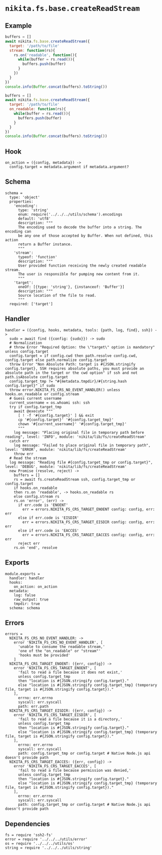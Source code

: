 
# `nikita.fs.base.createReadStream`

## Example

```js
buffers = []
await nikita.fs.base.createReadStream({
  target: '/path/to/file'
  stream: function(rs){
    rs.on('readable', function(){
      while(buffer = rs.read()){
        buffers.push(buffer)
      }
    })
  }
})
console.info(Buffer.concat(buffers).toString())
```

```js
buffers = []
await nikita.fs.base.createReadStream({
  target: '/path/to/file'
  on_readable: function(rs){
    while(buffer = rs.read()){
      buffers.push(buffer)
    }
  }
})
console.info(Buffer.concat(buffers).toString())
```

## Hook

    on_action = ({config, metadata}) ->
      config.target = metadata.argument if metadata.argument?

## Schema

    schema =
      type: 'object'
      properties:
        'encoding':
          type: 'string'
          enum: require('../../../utils/schema').encodings
          default: 'utf8'
          description: """
          The encoding used to decode the buffer into a string. The encoding can
          be any one of those accepted by Buffer. When not defined, this action
          return a Buffer instance.
          """
        'stream':
          typeof: 'function'
          description: """
          User provided function receiving the newly created readable stream.
          The user is responsible for pumping new content from it.
          """
        'target':
          oneOf: [{type: 'string'}, {instanceof: 'Buffer'}]
          description: """
          Source location of the file to read.
          """
      required: ['target']

## Handler

    handler = ({config, hooks, metadata, tools: {path, log, find}, ssh}) ->
      sudo = await find ({config: {sudo}}) -> sudo
      # Normalization
      # throw Error "Required Option: the \"target\" option is mandatory" unless config.target
      config.target = if config.cwd then path.resolve config.cwd, config.target else path.normalize config.target
      throw Error "Non Absolute Path: target is #{JSON.stringify config.target}, SSH requires absolute paths, you must provide an absolute path in the target or the cwd option" if ssh and not path.isAbsolute config.target
      config.target_tmp ?= "#{metadata.tmpdir}/#{string.hash config.target}" if sudo
      throw error.NIKITA_FS_CRS_NO_EVENT_HANDLER() unless hooks.on_readable or config.stream
      # Guess current username
      current_username = os.whoami ssh: ssh
      try if config.target_tmp
        await @execute """
          [ ! -f '#{config.target}' ] && exit
          cp '#{config.target}' '#{config.target_tmp}'
          chown '#{current_username}' '#{config.target_tmp}'
          """
        log message: "Placing original file in temporary path before reading", level: 'INFO', module: 'nikita/lib/fs/createReadStream'
      catch err
        log message: "Failed to place original file in temporary path", level: 'ERROR', module: 'nikita/lib/fs/createReadStream'
        throw err
      # Read the stream
      log message: "Reading file #{config.target_tmp or config.target}", level: 'DEBUG', module: 'nikita/lib/fs/createReadStream'
      new Promise (resolve, reject) ->
        buffers = []
        rs = await fs.createReadStream ssh, config.target_tmp or config.target
        if hooks.on_readable
        then rs.on 'readable', -> hooks.on_readable rs
        else config.stream rs
        rs.on 'error', (err) ->
          if err.code is 'ENOENT'
            err = errors.NIKITA_FS_CRS_TARGET_ENOENT config: config, err: err
          else if err.code is 'EISDIR'
            err = errors.NIKITA_FS_CRS_TARGET_EISDIR config: config, err: err
          else if err.code is 'EACCES'
            err = errors.NIKITA_FS_CRS_TARGET_EACCES config: config, err: err
          reject err
        rs.on 'end', resolve

## Exports

    module.exports =
      handler: handler
      hooks:
        on_action: on_action
      metadata:
        log: false
        raw_output: true
        tmpdir: true
      schema: schema

## Errors

    errors =
      NIKITA_FS_CRS_NO_EVENT_HANDLER: ->
        error 'NIKITA_FS_CRS_NO_EVENT_HANDLER', [
          'unable to consume the readable stream,'
          'one of the "on_readable" or "stream"'
          'hooks must be provided'
        ]
      NIKITA_FS_CRS_TARGET_ENOENT: ({err, config}) ->
        error 'NIKITA_FS_CRS_TARGET_ENOENT', [
          'fail to read a file because it does not exist,'
          unless config.target_tmp
          then "location is #{JSON.stringify config.target}."
          else "location is #{JSON.stringify config.target_tmp} (temporary file, target is #{JSON.stringify config.target})."
        ],
          errno: err.errno
          syscall: err.syscall
          path: err.path
      NIKITA_FS_CRS_TARGET_EISDIR: ({err, config}) ->
        error 'NIKITA_FS_CRS_TARGET_EISDIR', [
          'fail to read a file because it is a directory,'
          unless config.target_tmp
          then "location is #{JSON.stringify config.target}."
          else "location is #{JSON.stringify config.target_tmp} (temporary file, target is #{JSON.stringify config.target})."
        ],
          errno: err.errno
          syscall: err.syscall
          path: config.target_tmp or config.target # Native Node.js api doesn't provide path
      NIKITA_FS_CRS_TARGET_EACCES: ({err, config}) ->
        error 'NIKITA_FS_CRS_TARGET_EACCES', [
          'fail to read a file because permission was denied,'
          unless config.target_tmp
          then "location is #{JSON.stringify config.target}."
          else "location is #{JSON.stringify config.target_tmp} (temporary file, target is #{JSON.stringify config.target})."
        ],
          errno: err.errno
          syscall: err.syscall
          path: config.target_tmp or config.target # Native Node.js api doesn't provide path

## Dependencies

    fs = require 'ssh2-fs'
    error = require '../../../utils/error'
    os = require '../../../utils/os'
    string = require '../../../utils/string'
